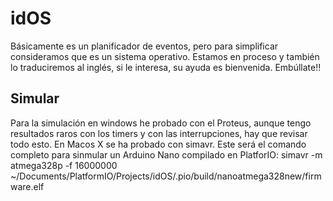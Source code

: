# idOS
Básicamente es un planificador de eventos, pero para simplificar consideramos que es un sistema operativo. Estamos en proceso y también lo traduciremos al inglés, si le interesa, su ayuda es bienvenida.
Embúllate!!
## Simular
Para la simulación en windows he probado con el Proteus, aunque tengo resultados raros con los timers y con las interrupciones, hay que revisar todo esto.
En Macos X se ha probado con simavr. Este será el comando completo para sinmular un Arduino Nano compilado en PlatforIO:
simavr -m atmega328p -f 16000000 ~/Documents/PlatformIO/Projects/idOS/.pio/build/nanoatmega328new/firmware.elf